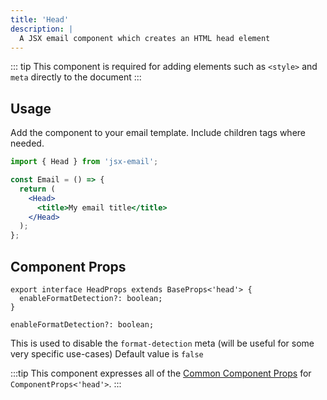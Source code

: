 ```yaml
---
title: 'Head'
description: |
  A JSX email component which creates an HTML head element
---
```


<!--@include: @/include/header.md-->

::: tip
This component is required for adding elements such as `<style>` and `meta` directly to the document
:::

<!--@include: @/include/install.md-->

## Usage

Add the component to your email template. Include children tags where needed.

```jsx
import { Head } from 'jsx-email';

const Email = () => {
  return (
    <Head>
      <title>My email title</title>
    </Head>
  );
};
```

## Component Props

```tsx
export interface HeadProps extends BaseProps<'head'> {
  enableFormatDetection?: boolean;
}
```

```tsx
enableFormatDetection?: boolean;
```

This is used to disable the `format-detection` meta (will be useful for some very specific use-cases)
Default value is `false`

:::tip
This component expresses all of the [Common Component Props](https://react.dev/reference/react-dom/components/common) for `ComponentProps<'head'>`.
:::
